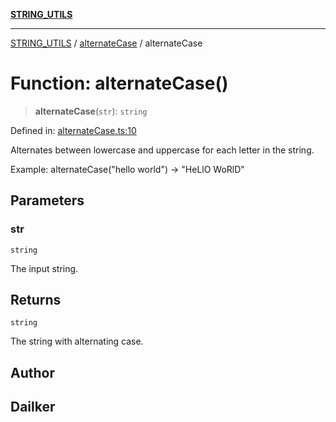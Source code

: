 [**STRING_UTILS**](../../README.md)

***

[STRING_UTILS](../../README.md) / [alternateCase](../README.md) / alternateCase

# Function: alternateCase()

> **alternateCase**(`str`): `string`

Defined in: [alternateCase.ts:10](https://github.com/dailker/everyutil/blob/f26e87c168ee8f020523b40693c98a91bd1abdcf/src/string/alternateCase.ts#L10)

Alternates between lowercase and uppercase for each letter in the string.

Example: alternateCase("hello world") → "HeLlO WoRlD"

## Parameters

### str

`string`

The input string.

## Returns

`string`

The string with alternating case.

## Author

## Dailker
